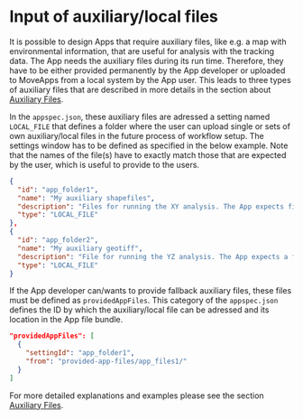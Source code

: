 # Input of auxiliary/local files

It is possible to design Apps that require auxiliary files, like e.g. a map with environmental information, that are useful for analysis with the tracking data. The App needs the auxiliary files during its run time. Therefore, they have to be either provided permanently by the App developer or uploaded to MoveApps from a local system by the App user. This leads to three types of auxiliary files that are described in more details in the section about [Auxiliary Files](auxiliary.md).

In the `appspec.json`, these auxiliary files are adressed a setting named `LOCAL_FILE` that defines a folder where the user can upload single or sets of own auxiliary/local files in the future process of workflow setup. The settings window has to be defined as specified in the below example. Note that the names of the file(s) have to exactly match those that are expected by the user, which is useful to provide to the users.

```appspec.json
{
  "id": "app_folder1",
  "name": "My auxiliary shapefiles",
  "description": "Files for running the XY analysis. The App expects files with the exact names: 1. `My_Auxiliary_Shapefile.cpg`, 2. `My_Auxiliary_Shapefile.dbf`, 3. `My_Auxiliary_Shapefile.prj`, 4. `My_Auxiliary_Shapefile.shp`, 5. `My_Auxiliary_Shapefile.shx`.",
  "type": "LOCAL_FILE"
},
{
  "id": "app_folder2",
  "name": "My auxiliary geotiff",
  "description": "File for running the YZ analysis. The App expects a file with the exact name: `My_Auxiliary_Geofile.geotiff`.",
  "type": "LOCAL_FILE"
}
```

If the App developer can/wants to provide fallback auxiliary files, these files must be defined as `providedAppFiles`. This category of the `appspec.json` defines the ID by which the auxiliary/local file can be adressed and its location in the App file bundle.


```appspec.json
"providedAppFiles": [
  {
    "settingId": "app_folder1",
    "from": "provided-app-files/app_files1/"
  }
]
```

For more detailed explanations and examples please see the section [Auxiliary Files](auxiliary.md).
